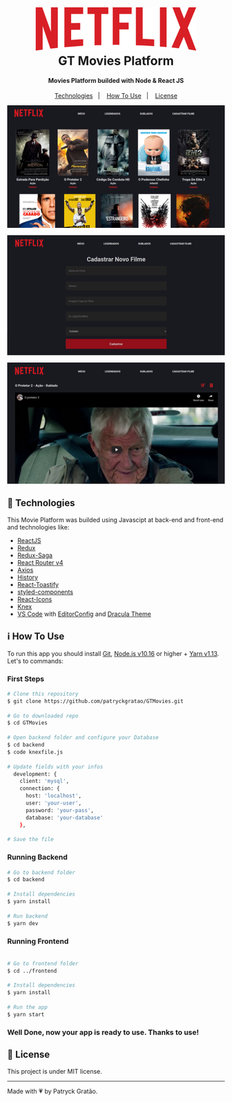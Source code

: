 <h1 align="center">
    <img alt="GT Movies" src=".github/logo.svg" />
    <br>
    GT Movies Platform
</h1>

<h4 align="center">
  Movies Platform builded with Node & React JS
</h4>

<p align="center">
  <a href="#rocket-technologies">Technologies</a>&nbsp;&nbsp;&nbsp;|&nbsp;&nbsp;&nbsp;
  <a href="#information_source-how-To-use">How To Use</a>&nbsp;&nbsp;&nbsp;|&nbsp;&nbsp;&nbsp;
  <a href="#memo-license">License</a>
</p>

![Home Screenshot](.github/home.png)

![Add Movie Screenshot](.github/addMovie.png)

![Watch Movie Screenshot](.github/detailedMovie.png)

## :rocket: Technologies

This Movie Platform was builded using Javascipt at back-end and front-end and technologies like:

-  [ReactJS](https://reactjs.org/)
-  [Redux](https://redux.js.org/)
-  [Redux-Saga](https://redux-saga.js.org/)
-  [React Router v4](https://github.com/ReactTraining/react-router)
-  [Axios](https://github.com/axios/axios)
-  [History](https://www.npmjs.com/package/history)
-  [React-Toastify](https://fkhadra.github.io/react-toastify/)
-  [styled-components](https://www.styled-components.com/)
-  [React-Icons](https://react-icons.netlify.com/)
-  [Knex](http://knexjs.org/)
-  [VS Code][vc] with [EditorConfig][vceditconfig] and [Dracula Theme][dracula]


## :information_source: How To Use

To run this app you should install [Git](https://git-scm.com), [Node.js v10.16][nodejs] or higher + [Yarn v1.13][yarn]. Let's to commands:

### First Steps

```bash
# Clone this repository
$ git clone https://github.com/patryckgratao/GTMovies.git

# Go to downloaded repo
$ cd GTMovies

# Open backend folder and configure your Database
$ cd backend
$ code knexfile.js

# Update fields with your infos
  development: {
    client: 'mysql',
    connection: {
      host: 'localhost',
      user: 'your-user',
      password: 'your-pass',
      database: 'your-database'
    },

# Save the file
```

### Running Backend
```bash
# Go to backend folder
$ cd backend

# Install dependencies
$ yarn install

# Run backend
$ yarn dev

```

### Running Frontend
```bash

# Go to frontend folder
$ cd ../frontend

# Install dependencies
$ yarn install

# Run the app
$ yarn start
```

### Well Done, now your app is ready to use. Thanks to use!


## :memo: License
This project is under MIT license.

---

Made with :heartpulse: by Patryck Gratão.

[nodejs]: https://nodejs.org/
[yarn]: https://yarnpkg.com/
[vc]: https://code.visualstudio.com/
[vceditconfig]: https://marketplace.visualstudio.com/items?itemName=EditorConfig.EditorConfig
[vceslint]: https://marketplace.visualstudio.com/items?itemName=dbaeumer.vscode-eslint
[dracula]: https://draculatheme.com/
